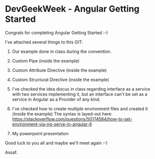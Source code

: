 # DevGeekWeek - Angular Getting Started

Congrats for completing Angular Getting Started :-)

I've attached several things to this GIT: 

1. Our example done in class during the convention.

2. Custom Pipe (inside the example)

3. Custom Attribute Directive (inside the example)

4. Custom Structural Directive (inside the example)

5. I've checked the idea discus in class regarding interface as a service with two services implementing it, but an interface can't be set as a service in Angular as a Provider of any kind.

6. I've checked how to create multiple environment files and created it (inside the example)
   The syntax is layed-out here: https://stackoverflow.com/questions/50174584/how-to-set-environment-via-ng-serve-in-angular-6
   
7. My powerpoint presentation


Good luck to you all and maybe we'll meet again :-)

Assaf.